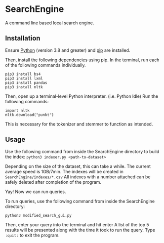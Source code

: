 # SearchEngine
A command line based local search engine.

## Installation
Ensure [Python](https://www.python.org/downloads/) (version 3.8 and greater) and [pip](https://pip.pypa.io/en/stable/) are installed.

Then, install the following dependencies using pip. In the terminal, run each of the following commands individually.
```
pip3 install bs4
pip3 install lxml
pip3 install pandas
pip3 install nltk
```

Then, open up a terminal-level Python interpreter. (i.e. Python Idle)
Run the following commands:

```
import nltk
nltk.download("punkt")
```

This is necessary for the tokenizer and stemmer to function as intended.

## Usage
Use the following command from inside the SearchEngine directory to build the index:
`python3 indexer.py <path-to-dataset>`

Depending on the size of the dataset, this can take a while. The current average speed is 1GB/7min.
The indexes will be created in `SearchEngine/indexes/*.csv`
All indexes with a number attached can be safely deleted after completion of the program.

Yay! Now we can run queries.

To run queries, use the following command from inside the SearchEngine directory:

```python3 modified_search_gui.py```

Then, enter your query into the terminal and hit enter
A list of the top 5 results will be presented along with the time it took to run the query.
Type `:quit:` to exit the program.
